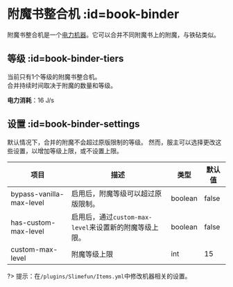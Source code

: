 # 附魔书整合机 :id=book-binder

附魔书整合机是一个[电力机器](/Electric-Machines#machines)。它可以合并不同附魔书上的附魔，与铁砧类似。

## 等级 :id=book-binder-tiers

当前只有1个等级的附魔书整合机。  
合并持续时间取决于附魔的数量和等级。

**电力消耗**：16 J/s

## 设置 :id=book-binder-settings

默认情况下，合并的附魔不会超过原版限制的等级。
然而，服主可以选择更改这些设置，以增加等级上限，或不设置上限。

| 项目 | 描述 | 类型 | 默认值 |
| --- | --- | --- | ------ |
| bypass-vanilla-max-level | 启用后，附魔等级可以超过原版限制。      | boolean | false         |
| has-custom-max-level     | 启用后，通过`custom-max-level`来设置新的附魔等级上限。 | boolean | false         |
| custom-max-level         | 附魔等级上限   | int     | 15            |

?> 提示：在`/plugins/Slimefun/Items.yml`中修改机器相关的设置。
